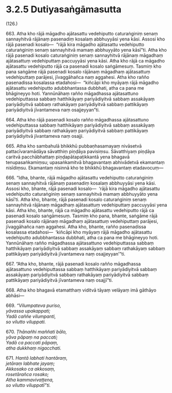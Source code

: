 

# 3.2.5 Dutiyasaṅgāmasutta




(126.)

663\. Atha kho rājā māgadho ajātasattu vedehiputto caturaṅginiṃ senaṃ sannayhitvā rājānaṃ pasenadiṃ kosalaṃ abbhuyyāsi yena kāsi. Assosi kho rājā pasenadi kosalo—  “rājā kira māgadho ajātasattu vedehiputto caturaṅginiṃ senaṃ sannayhitvā mamaṃ abbhuyyāto yena kāsī”ti. Atha kho rājā pasenadi kosalo caturaṅginiṃ senaṃ sannayhitvā rājānaṃ māgadhaṃ ajātasattuṃ vedehiputtaṃ paccuyyāsi yena kāsi. Atha kho rājā ca māgadho ajātasattu vedehiputto rājā ca pasenadi kosalo saṅgāmesuṃ. Tasmiṃ kho pana saṅgāme rājā pasenadi kosalo rājānaṃ māgadhaṃ ajātasattuṃ vedehiputtaṃ parājesi, jīvaggāhañca naṃ aggahesi. Atha kho rañño pasenadissa kosalassa etadahosi—  “kiñcāpi kho myāyaṃ rājā māgadho ajātasattu vedehiputto adubbhantassa dubbhati, atha ca pana me bhāgineyyo hoti. Yannūnāhaṃ rañño māgadhassa ajātasattuno vedehiputtassa sabbaṃ hatthikāyaṃ pariyādiyitvā sabbaṃ assakāyaṃ pariyādiyitvā sabbaṃ rathakāyaṃ pariyādiyitvā sabbaṃ pattikāyaṃ pariyādiyitvā jīvantameva naṃ osajjeyyan”ti.

664\. Atha kho rājā pasenadi kosalo rañño māgadhassa ajātasattuno vedehiputtassa sabbaṃ hatthikāyaṃ pariyādiyitvā sabbaṃ assakāyaṃ pariyādiyitvā sabbaṃ rathakāyaṃ pariyādiyitvā sabbaṃ pattikāyaṃ pariyādiyitvā jīvantameva naṃ osajji.

665\. Atha kho sambahulā bhikkhū pubbaṇhasamayaṃ nivāsetvā pattacīvaramādāya sāvatthiṃ piṇḍāya pavisiṃsu. Sāvatthiyaṃ piṇḍāya caritvā pacchābhattaṃ piṇḍapātapaṭikkantā yena bhagavā tenupasaṅkamiṃsu; upasaṅkamitvā bhagavantaṃ abhivādetvā ekamantaṃ nisīdiṃsu. Ekamantaṃ nisinnā kho te bhikkhū bhagavantaṃ etadavocuṃ—

666\. “Idha, bhante, rājā māgadho ajātasattu vedehiputto caturaṅginiṃ senaṃ sannayhitvā rājānaṃ pasenadiṃ kosalaṃ abbhuyyāsi yena kāsi. Assosi kho, bhante, rājā pasenadi kosalo—  ‘rājā kira māgadho ajātasattu vedehiputto caturaṅginiṃ senaṃ sannayhitvā mamaṃ abbhuyyāto yena kāsī’ti. Atha kho, bhante, rājā pasenadi kosalo caturaṅginiṃ senaṃ sannayhitvā rājānaṃ māgadhaṃ ajātasattuṃ vedehiputtaṃ paccuyyāsi yena kāsi. Atha kho, bhante, rājā ca māgadho ajātasattu vedehiputto rājā ca pasenadi kosalo saṅgāmesuṃ. Tasmiṃ kho pana, bhante, saṅgāme rājā pasenadi kosalo rājānaṃ māgadhaṃ ajātasattuṃ vedehiputtaṃ parājesi, jīvaggāhañca naṃ aggahesi. Atha kho, bhante, rañño pasenadissa kosalassa etadahosi—  ‘kiñcāpi kho myāyaṃ rājā māgadho ajātasattu vedehiputto adubbhantassa dubbhati, atha ca pana me bhāgineyyo hoti. Yannūnāhaṃ rañño māgadhassa ajātasattuno vedehiputtassa sabbaṃ hatthikāyaṃ pariyādiyitvā sabbaṃ assakāyaṃ sabbaṃ rathakāyaṃ sabbaṃ pattikāyaṃ pariyādiyitvā jīvantameva naṃ osajjeyyan’”ti.

667\. “Atha kho, bhante, rājā pasenadi kosalo rañño māgadhassa ajātasattuno vedehiputtassa sabbaṃ hatthikāyaṃ pariyādiyitvā sabbaṃ assakāyaṃ pariyādiyitvā sabbaṃ rathakāyaṃ pariyādiyitvā sabbaṃ pattikāyaṃ pariyādiyitvā jīvantameva naṃ osajjī”ti.

668\. Atha kho bhagavā etamatthaṃ viditvā tāyaṃ velāyaṃ imā gāthāyo abhāsi—

669\. _“Vilumpateva puriso,_  
_yāvassa upakappati;_  
_Yadā caññe vilumpanti,_  
_so vilutto viluppati._  


670\. _Ṭhānañhi maññati bālo,_  
_yāva pāpaṃ na paccati;_  
_Yadā ca paccati pāpaṃ,_  
_atha dukkhaṃ nigacchati._  


671\. _Hantā labhati hantāraṃ,_  
_jetāraṃ labhate jayaṃ;_  
_Akkosako ca akkosaṃ,_  
_rosetārañca rosako;_  
_Atha kammavivaṭṭena,_  
_so vilutto viluppatī”ti._  




